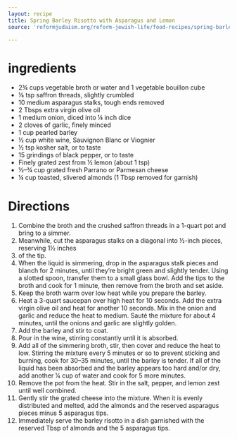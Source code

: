 ```yaml
---
layout: recipe
title: Spring Barley Risotto with Asparagus and Lemon
source: 'reformjudaism.org/reform-jewish-life/food-recipes/spring-barley-risotto-asparagus-and-lemon'

---
```


# ingredients 

- 2¾ cups vegetable broth or water and 1 vegetable bouillon cube
- ⅛ tsp saffron threads, slightly crumbled
- 10 medium asparagus stalks, tough ends removed
- 2 Tbsps extra virgin olive oil
- 1 medium onion, diced into ¼ inch dice
- 2 cloves of garlic, finely minced
- 1 cup pearled barley
- ½ cup white wine, Sauvignon Blanc or Viognier
- ½ tsp kosher salt, or to taste
- 15 grindings of black pepper, or to taste
- Finely grated zest from 1⁄2 lemon (about 1 tsp)
- ½–¾ cup grated fresh Parrano or Parmesan cheese
- ¼ cup toasted, slivered almonds (1 Tbsp removed for garnish)

# Directions

1. Combine the broth and the crushed saffron threads in a 1-quart pot and bring to a simmer.
2. Meanwhile, cut the asparagus stalks on a diagonal into ½-inch pieces, reserving 1½ inches
3. of the tip.
4. When the liquid is simmering, drop in the asparagus stalk pieces and blanch for 2 minutes, until they’re bright green and slightly tender. Using a slotted spoon, transfer them to a small glass bowl. Add the tips to the broth and cook for 1 minute, then remove from the broth and set aside.
5. Keep the broth warm over low heat while you prepare the barley.
6. Heat a 3-quart saucepan over high heat for 10 seconds. Add the extra virgin olive oil and heat for another 10 seconds. Mix in the onion and garlic and reduce the heat to medium. Sauté the mixture for about 4 minutes, until the onions and garlic are slightly golden.
7. Add the barley and stir to coat.
8. Pour in the wine, stirring constantly until it is absorbed.
9. Add all of the simmering broth, stir, then cover and reduce the heat to low. Stirring the mixture every 5 minutes or so to prevent sticking and burning, cook for 30–35 minutes, until the barley is tender. If all of the liquid has been absorbed and the barley appears too hard and/or dry, add another 1⁄4 cup of water and cook for 5 more minutes.
10. Remove the pot from the heat. Stir in the salt, pepper, and lemon zest until well combined.
11. Gently stir the grated cheese into the mixture. When it is evenly distributed and melted, add the almonds and the reserved asparagus pieces minus 5 asparagus tips.
12. Immediately serve the barley risotto in a dish garnished with the reserved Tbsp of almonds and the 5 asparagus tips.